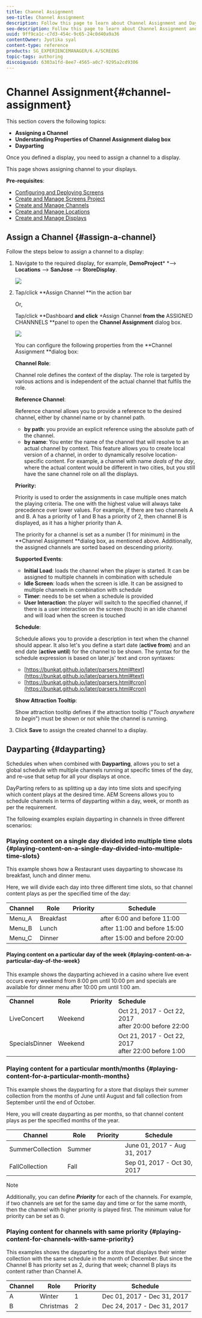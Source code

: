 ```yaml
---
title: Channel Assignment
seo-title: Channel Assignment
description: Follow this page to learn about Channel Assignment and Dayparting.
seo-description: Follow this page to learn about Channel Assignment and Dayparting.
uuid: 9ff9ca1c-c7d3-454c-9c65-24c0d40a9a36
contentOwner: Jyotika syal
content-type: reference
products: SG_EXPERIENCEMANAGER/6.4/SCREENS
topic-tags: authoring
discoiquuid: 6303a1fd-8ee7-4565-a0c7-9295a2cd9306
---
```


# Channel Assignment{#channel-assignment}

This section covers the following topics:

* **Assigning a Channel**
* **Understanding Properties of Channel Assignment dialog box**
* **Dayparting**

Once you defined a display, you need to assign a channel to a display.

This page shows assigning channel to your displays.

**Pre-requisites**:

* [Configuring and Deploying Screens](/help/sites/deploying/using/configuring-screens-introduction.md)
* [Create and Manage Screens Project](/help/screens/creating-a-screens-project.md)
* [Create and Manage Channels](/help/screens/managing-channels.md)
* [Create and Manage Locations](/help/screens/managing-locations.md)
* [Create and Manage Displays](/help/screens/managing-displays.md)

## Assign a Channel {#assign-a-channel}

Follow the steps below to assign a channel to a display:

1. Navigate to the required display, for example, **DemoProject*** *--&gt; **Locations** --&gt; **SanJose** --&gt; **StoreDisplay**.

   ![](assets/screen_shot_2018-08-23at25359pm.png)

1. Tap/click **Assign Channel **in the action bar

   Or,

   Tap/click **Dashboard **and** **click** +Assign Channel **from the** ASSIGNED CHANNNELS **panel to open the **Channel Assignment** dialog box.

   ![](assets/screen_shot_2018-08-23at25938pm.png)

   You can configure the following properties from the **Channel Assignment **dialog box:

   **Channel Role**:

   Channel role defines the context of the display. The role is targeted by various actions and is independent of the actual channel that fulfils the role.

   **Reference Channel**:

   Reference channel allows you to provide a reference to the desired channel, either by channel name or by channel path.

    * **by path**: you provide an explicit reference using the absolute path of the channel.
    * **by name**: You enter the name of the channel that will resolve to an actual channel by context. This feature allows you to create local version of a channel, in order to dynamically resolve location-specific content. For example, a channel with name *deals of the day*, where the actual content would be different in two cities, but you still have the sane channel role on all the displays.

   **Priority:**

   Priority is used to order the assignments in case multiple ones match the playing criteria. The one with the highest value will always take precedence over lower values. For example, if there are two channels A and B. A has a priority of 1 and B has a priority of 2, then channel B is displayed, as it has a higher priority than A.

   The priority for a channel is set as a number (1 for minimum) in the **Channel Assignment **dialog box, as mentioned above. Additionally, the assigned channels are sorted based on descending priority.

   **Supported Events**:

    * **Initial Load**: loads the channel when the player is started. It can be assigned to multiple channels in combination with schedule
    * **Idle Screen**: loads when the screen is idle. It can be assigned to multiple channels in combination with schedule
    * **Timer**: needs to be set when a schedule is provided
    * **User Interaction**: the player will switch to the specified channel, if there is a user interaction on the screen (touch) in an idle channel and will load when the screen is touched

   **Schedule**:

   Schedule allows you to provide a description in text when the channel should appear. It also let's you define a start date (**active from**) and an end date (**active until**) for the channel to be shown. The syntax for the schedule expression is based on later.js' text and cron syntaxes:

    * [https://bunkat.github.io/later/parsers.html#text](https://bunkat.github.io/later/parsers.html#text)
    * [https://bunkat.github.io/later/parsers.html#cron](https://bunkat.github.io/later/parsers.html#cron)

   **Show Attraction Tooltip**:

   Show attraction tooltip defines if the attraction tooltip ("*Touch anywhere to begin*") must be shown or not while the channel is running.

1. Click **Save** to assign the created channel to a display.

## Dayparting {#dayparting}

Schedules when when combined with **Dayparting**, allows you to set a global schedule with multiple channels running at specific times of the day, and re-use that setup for all your displays at once.

DayParting refers to as splitting up a day into time slots and specifying which content plays at the desired time. AEM Screens allows you to schedule channels in terms of dayparting within a day, week, or month as per the requirement.

The following examples explain dayparting in channels in three different scenarios:

### Playing content on a single day divided into multiple time slots {#playing-content-on-a-single-day-divided-into-multiple-time-slots}

This example shows how a Restaurant uses dayparting to showcase its breakfast, lunch and dinner menu.

Here, we will divide each day into three different time slots, so that channel content plays as per the specified time of the day: 

| **Channel** |**Role** |**Priority** |**Schedule** |
|---|---|---|---|
| Menu_A |Breakfast |  |after 6:00 and before 11:00 |
| Menu_B |Lunch |  |after 11:00 and before 15:00 |
| Menu_C |Dinner |  |after 15:00 and before 20:00 |

#### Playing content on a particular day of the week {#playing-content-on-a-particular-day-of-the-week}

This example shows the dayparting achieved in a casino where live event occurs every weekend from 8:00 pm until 10:00 pm and specials are available for dinner menu after 10:00 pm until 1:00 am.

<table> 
 <tbody> 
  <tr> 
   <td><strong>Channel</strong></td> 
   <td><strong>Role</strong></td> 
   <td><strong>Priority</strong></td> 
   <td><strong>Schedule</strong></td> 
  </tr> 
  <tr> 
   <td>LiveConcert</td> 
   <td>Weekend</td> 
   <td> </td> 
   <td>Oct 21, 2017 - Oct 22, 2017 <br /> after 20:00 before 22:00</td> 
  </tr> 
  <tr> 
   <td>SpecialsDinner</td> 
   <td>Weekend</td> 
   <td> </td> 
   <td>Oct 21, 2017 - Oct 22, 2017 <br /> after 22:00 before 1:00</td> 
  </tr> 
 </tbody> 
</table>

### Playing content for a particular month/months {#playing-content-for-a-particular-month-months}

This example shows the dayparting for a store that displays their summer collection from the months of June until August and fall collection from September until the end of October.

Here, you will create dayparting as per months, so that channel content plays as per the specified months of the year. 

| **Channel** |**Role** |**Priority** |**Schedule** |
|---|---|---|---|
| SummerCollection |Summer |  |June 01, 2017 - Aug 31, 2017 |
| FallCollection |Fall |  |Sep 01, 2017 - Oct 30, 2017 |

>[!NOTE]
>
>Additionally, you can define ***Priority*** for each of the channels. For example, if two channels are set for the same day and time or for the same month, then the channel with higher priority is played first. The minimum value for priority can be set as 0.

### Playing content for channels with same priority {#playing-content-for-channels-with-same-priority}

This examples shows the dayparting for a store that displays their winter collection with the same schedule in the month of December. But since the Channel B has priority set as 2, during that week; channel B plays its content rather than Channel A.

| **Channel** |**Role** |**Priority** |**Schedule** |
|---|---|---|---|
| A |Winter |1 |Dec 01, 2017 - Dec 31, 2017 |
| B |Christmas |2 |Dec 24, 2017 - Dec 31, 2017 |

